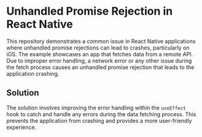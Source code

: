 # Unhandled Promise Rejection in React Native

This repository demonstrates a common issue in React Native applications where unhandled promise rejections can lead to crashes, particularly on iOS. The example showcases an app that fetches data from a remote API.  Due to improper error handling, a network error or any other issue during the fetch process causes an unhandled promise rejection that leads to the application crashing.

## Solution
The solution involves improving the error handling within the `useEffect` hook to catch and handle any errors during the data fetching process.  This prevents the application from crashing and provides a more user-friendly experience.